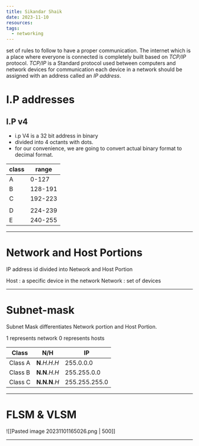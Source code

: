```yaml
---
title: Sikandar Shaik
date: 2023-11-10
resources: 
tags:
  - networking
---
```



set of rules to follow to have a proper communication.
The internet which is a place where everyone is connected is completely built based on *TCP/IP* protocol.
*TCP/IP* is a Standard protocol used between computers and network devices for communication
each device in a network should be assigned with an address called an *IP address*.

# I.P addresses

## I.P v4

- i.p V4 is a 32 bit address in binary
- divided into 4 octants with dots.
- for our convenience, we are going to convert actual binary format to decimal format.

| class | range   |
| ----- | ------- |
| A     | 0-127   |
| B     | 128-191 |
| C     | 192-223 |
|       |         |
| D     | 224-239 | 
| E     | 240-255 |

---
# Network and Host Portions

IP address id divided into Network and Host Portion

Host : a specific device in the network
Network : set of devices

---

# Subnet-mask

Subnet Mask differentiates Network portion and Host Portion.

1 represents network
0 represents hosts

| Class   | N/H     | IP            |
| ------- | ------- | ------------- |
| Class A | **N**.*H.H.H* | 255.0.0.0     |
| Class B | **N.N**.*H.H* | 255.255.0.0   |
| Class C | **N.N.N**.*H* | 255.255.255.0 | 

---

# FLSM & VLSM

![[Pasted image 20231101165026.png | 500]]

--- 